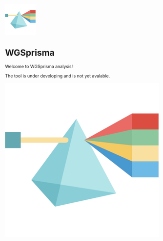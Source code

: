 <img src="WGSPrisma_icon.png" alt= “” width="100" height="100">

# WGSprisma

Welcome to WGSprisma analysis! 

The tool is under developing and is not yet avalable. 

![WGSprisma_logo](WGSPrisma_icon.png)
